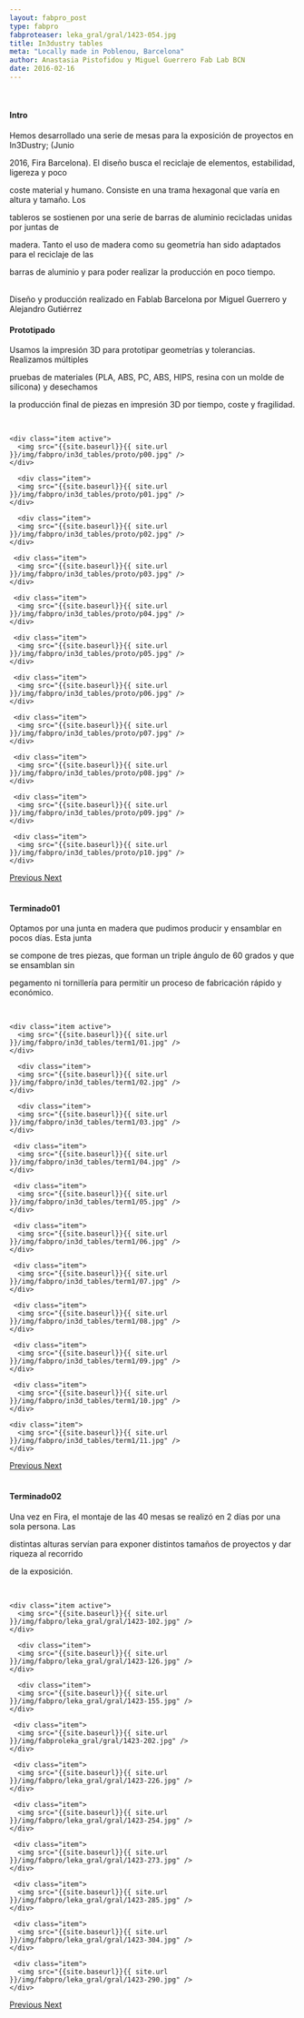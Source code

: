 ```yaml
---
layout: fabpro_post
type: fabpro
fabproteaser: leka_gral/gral/1423-054.jpg
title: In3dustry tables
meta: "Locally made in Poblenou, Barcelona"
author: Anastasia Pistofidou y Miguel Guerrero Fab Lab BCN
date: 2016-02-16
---
```





<br>


<h4>Intro</h4>

Hemos desarrollado una serie de mesas para la exposición de proyectos en In3Dustry; (Junio

2016, Fira Barcelona). El diseño busca el reciclaje de elementos, estabilidad, ligereza y poco

coste material y humano. Consiste en una trama hexagonal que varía en altura y tamaño. Los

tableros se sostienen por una serie de barras de aluminio recicladas unidas por juntas de

madera. Tanto el uso de madera como su geometría han sido adaptados para el reciclaje de las

barras de aluminio y para poder realizar la producción en poco tiempo.<br>

<br>
Diseño y producción realizado en Fablab Barcelona por Miguel Guerrero y Alejandro Gutiérrez

<br>

<h4>Prototipado</h4>

Usamos la impresión 3D para prototipar geometrías y tolerancias. Realizamos múltiples

pruebas de materiales (PLA, ABS, PC, ABS, HIPS, resina con un molde de silicona) y desechamos

la producción final de piezas en impresión 3D por tiempo, coste y fragilidad.



<br>

<!----- Image Slider ----------------------------- Image Slider -------------->


<div id="carousel-example-generic" class="carousel slide" data-ride="carousel">

<!--------------- Wrapper for slides --------------->

<div class="carousel-inner" role="listbox">

    
    <div class="item active">
      <img src="{{site.baseurl}}{{ site.url }}/img/fabpro/in3d_tables/proto/p00.jpg" />
    </div>
    
      <div class="item">
      <img src="{{site.baseurl}}{{ site.url }}/img/fabpro/in3d_tables/proto/p01.jpg" />
    </div>
    
      <div class="item">
      <img src="{{site.baseurl}}{{ site.url }}/img/fabpro/in3d_tables/proto/p02.jpg" />
    </div>
    
     <div class="item">
      <img src="{{site.baseurl}}{{ site.url }}/img/fabpro/in3d_tables/proto/p03.jpg" />
    </div>
    
     <div class="item">
      <img src="{{site.baseurl}}{{ site.url }}/img/fabpro/in3d_tables/proto/p04.jpg" />
    </div>
    
     <div class="item">
      <img src="{{site.baseurl}}{{ site.url }}/img/fabpro/in3d_tables/proto/p05.jpg" />
    </div>
    
     <div class="item">
      <img src="{{site.baseurl}}{{ site.url }}/img/fabpro/in3d_tables/proto/p06.jpg" />
    </div>
    
     <div class="item">
      <img src="{{site.baseurl}}{{ site.url }}/img/fabpro/in3d_tables/proto/p07.jpg" />
    </div>
    
     <div class="item">
      <img src="{{site.baseurl}}{{ site.url }}/img/fabpro/in3d_tables/proto/p08.jpg" />
    </div>
    
     <div class="item">
      <img src="{{site.baseurl}}{{ site.url }}/img/fabpro/in3d_tables/proto/p09.jpg" />
    </div>
     
     <div class="item">
      <img src="{{site.baseurl}}{{ site.url }}/img/fabpro/in3d_tables/proto/p10.jpg" />
    </div>
     
</div> <!-- carousel inner -->

<!-------------------- Controls --------------------->

  <a class="left carousel-control" href="#carousel-example-generic" role="button" data-slide="prev">
    <span class="glyphicon glyphicon-chevron-left" aria-hidden="true"></span>
    <span class="sr-only">Previous</span>
  </a>
  <a class="right carousel-control" href="#carousel-example-generic" role="button" data-slide="next">
    <span class="glyphicon glyphicon-chevron-right" aria-hidden="true"></span>
    <span class="sr-only">Next</span>
  </a>
  
</div> <!-- carousel example generic -->

<!----- Image Slider ----------------------------- Image Slider -------------->



<br>


<h4>Terminado01</h4>

Optamos por una junta en madera que pudimos producir y ensamblar en pocos días. Esta junta

se compone de tres piezas, que forman un triple ángulo de 60 grados y que se ensamblan sin

pegamento ni tornillería para permitir un proceso de fabricación rápido y económico.

<br>

<!----- Image Slider ----------------------------- Image Slider -------------->


<div id="carousel-example-generic" class="carousel slide" data-ride="carousel">

<!--------------- Wrapper for slides --------------->

<div class="carousel-inner" role="listbox">

    
    <div class="item active">
      <img src="{{site.baseurl}}{{ site.url }}/img/fabpro/in3d_tables/term1/01.jpg" />
    </div>
    
      <div class="item">
      <img src="{{site.baseurl}}{{ site.url }}/img/fabpro/in3d_tables/term1/02.jpg" />
    </div>
    
      <div class="item">
      <img src="{{site.baseurl}}{{ site.url }}/img/fabpro/in3d_tables/term1/03.jpg" />
    </div>
    
     <div class="item">
      <img src="{{site.baseurl}}{{ site.url }}/img/fabpro/in3d_tables/term1/04.jpg" />
    </div>
    
     <div class="item">
      <img src="{{site.baseurl}}{{ site.url }}/img/fabpro/in3d_tables/term1/05.jpg" />
    </div>
    
     <div class="item">
      <img src="{{site.baseurl}}{{ site.url }}/img/fabpro/in3d_tables/term1/06.jpg" />
    </div>
    
     <div class="item">
      <img src="{{site.baseurl}}{{ site.url }}/img/fabpro/in3d_tables/term1/07.jpg" />
    </div>
    
     <div class="item">
      <img src="{{site.baseurl}}{{ site.url }}/img/fabpro/in3d_tables/term1/08.jpg" />
    </div>
    
     <div class="item">
      <img src="{{site.baseurl}}{{ site.url }}/img/fabpro/in3d_tables/term1/09.jpg" />
    </div>
    
     <div class="item">
      <img src="{{site.baseurl}}{{ site.url }}/img/fabpro/in3d_tables/term1/10.jpg" />
    </div>
    
    <div class="item">
      <img src="{{site.baseurl}}{{ site.url }}/img/fabpro/in3d_tables/term1/11.jpg" />
    </div>
     
</div> <!-- carousel inner -->

<!-------------------- Controls --------------------->

  <a class="left carousel-control" href="#carousel-example-generic" role="button" data-slide="prev">
    <span class="glyphicon glyphicon-chevron-left" aria-hidden="true"></span>
    <span class="sr-only">Previous</span>
  </a>
  <a class="right carousel-control" href="#carousel-example-generic" role="button" data-slide="next">
    <span class="glyphicon glyphicon-chevron-right" aria-hidden="true"></span>
    <span class="sr-only">Next</span>
  </a>
  
</div> <!-- carousel example generic -->

<!----- Image Slider ----------------------------- Image Slider -------------->



<br>

<h4>Terminado02</h4>

Una vez en Fira, el montaje de las 40 mesas se realizó en 2 días por una sola persona. Las

distintas alturas servían para exponer distintos tamaños de proyectos y dar riqueza al recorrido

de la exposición.
<br>

<br>

<!----- Image Slider ----------------------------- Image Slider -------------->


<div id="carousel-example-generic" class="carousel slide" data-ride="carousel">

<!--------------- Wrapper for slides --------------->

<div class="carousel-inner" role="listbox">

    
    <div class="item active">
      <img src="{{site.baseurl}}{{ site.url }}/img/fabpro/leka_gral/gral/1423-102.jpg" />
    </div>
    
      <div class="item">
      <img src="{{site.baseurl}}{{ site.url }}/img/fabpro/leka_gral/gral/1423-126.jpg" />
    </div>
    
      <div class="item">
      <img src="{{site.baseurl}}{{ site.url }}/img/fabpro/leka_gral/gral/1423-155.jpg" />
    </div>
    
     <div class="item">
      <img src="{{site.baseurl}}{{ site.url }}/img/fabproleka_gral/gral/1423-202.jpg" />
    </div>
    
     <div class="item">
      <img src="{{site.baseurl}}{{ site.url }}/img/fabpro/leka_gral/gral/1423-226.jpg" />
    </div>
    
     <div class="item">
      <img src="{{site.baseurl}}{{ site.url }}/img/fabpro/leka_gral/gral/1423-254.jpg" />
    </div>
    
     <div class="item">
      <img src="{{site.baseurl}}{{ site.url }}/img/fabpro/leka_gral/gral/1423-273.jpg" />
    </div>
    
     <div class="item">
      <img src="{{site.baseurl}}{{ site.url }}/img/fabpro/leka_gral/gral/1423-285.jpg" />
    </div>
    
     <div class="item">
      <img src="{{site.baseurl}}{{ site.url }}/img/fabpro/leka_gral/gral/1423-304.jpg" />
    </div>
    
     <div class="item">
      <img src="{{site.baseurl}}{{ site.url }}/img/fabpro/leka_gral/gral/1423-290.jpg" />
    </div>
     
</div> <!-- carousel inner -->

<!-------------------- Controls --------------------->

  <a class="left carousel-control" href="#carousel-example-generic" role="button" data-slide="prev">
    <span class="glyphicon glyphicon-chevron-left" aria-hidden="true"></span>
    <span class="sr-only">Previous</span>
  </a>
  <a class="right carousel-control" href="#carousel-example-generic" role="button" data-slide="next">
    <span class="glyphicon glyphicon-chevron-right" aria-hidden="true"></span>
    <span class="sr-only">Next</span>
  </a>
  
</div> <!-- carousel example generic -->

<!----- Image Slider ----------------------------- Image Slider -------------->


<br>
<br>
